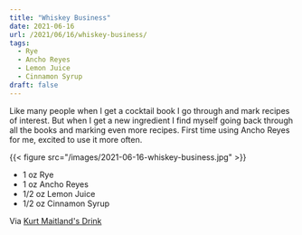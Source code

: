 ```yaml
---
title: "Whiskey Business"
date: 2021-06-16
url: /2021/06/16/whiskey-business/
tags:
  - Rye
  - Ancho Reyes
  - Lemon Juice
  - Cinnamon Syrup
draft: false
---
```


Like many people when I get a cocktail book I go through and mark recipes of interest. But when I get a new ingredient I find myself going back through all the books and marking even more recipes. First time using Ancho Reyes for me, excited to use it more often.

{{< figure src="/images/2021-06-16-whiskey-business.jpg" >}}

* 1 oz Rye
* 1 oz Ancho Reyes
* 1/2 oz Lemon Juice
* 1/2 oz Cinnamon Syrup

Via [Kurt Maitland's Drink](https://www.amazon.com/dp/1604338318)